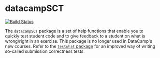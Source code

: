 # datacampSCT

[![Build Status](https://api.travis-ci.org/Data-Camp/datacampSCT.svg?branch=master)](https://travis-ci.org/Data-Camp/datacampSCT)

The `datacampSCT` package is a set of help functions that enable you to quickly test student code and to give feedback to a student on what is wrong/right in an exercise. This package is no longer used in DataCamp's new courses. Refer to the [`testwhat` package](https://www.github.com/data-camp/testwhat) for an improved way of writing so-called submission correctness tests.

